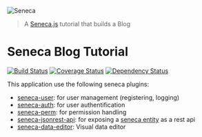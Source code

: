 ![Seneca](http://senecajs.org/files/assets/seneca-logo.png)
> A [Seneca.js](http://senecajs.org) tutorial that builds a Blog

Seneca Blog Tutorial
====================

[![Build Status][travis-badge]][travis-url]
[![Coverage Status][coveralls-badge]][coveralls-url]
[![Dependency Status][david-badge]][david-url]


This application use the following seneca plugins:

- [seneca-user]: for user management (registering, logging)
- [seneca-auth]: for user authentification
- [seneca-perm]: for permission handling
- [seneca-jsonrest-api]: for exposing a [seneca entity] as a rest api
- [seneca-data-editor]: Visual data editor


[travis-badge]: https://api.travis-ci.org/rjrodger/seneca-blog-tutorial.svg
[travis-url]: https://travis-ci.org/rjrodger/seneca-blog-tutorial
[coveralls-badge]:https://coveralls.io/repos/rjrodger/seneca-blog-tutorial/badge.svg?branch=master&service=github
[coveralls-url]: https://coveralls.io/github/rjrodger/seneca-blog-tutorial?branch=master
[david-badge]: https://david-dm.org/rjrodger/seneca-blog-tutorial.svg
[david-url]: https://david-dm.org/rjrodger/seneca-blog-tutorial
[seneca-user]: https://github.com/senecajs/seneca-user
[seneca-auth]: https://github.com/senecajs/seneca-auth
[seneca-perm]: https://github.com/rjrodger/seneca-perm
[seneca-jsonrest-api]: https://github.com/rjrodger/seneca-jsonrest-api
[seneca-data-editor]: https://github.com/rjrodger/seneca-data-editor
[seneca entity]: http://senecajs.org/tutorials/understanding-data-entities.html